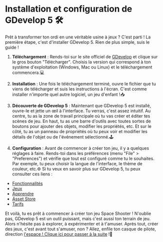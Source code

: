 # Installation et configuration de GDevelop 5 🛠️

Prêt à transformer ton ordi en une véritable usine à jeux ? C'est parti ! La première étape, c'est d'installer GDevelop 5. Rien de plus simple, suis le guide !

1. **Téléchargement** : Rends-toi sur le site officiel de [GDevelop](https://gdevelop-app.com/fr/) et clique sur le gros bouton "Télécharger". Choisis la version qui correspond à ton système d'exploitation (Windows, Mac ou Linux) et le téléchargement commencera.💻

2. **Installation** : Une fois le téléchargement terminé, ouvre le fichier que tu viens de télécharger et suis les instructions à l'écran. C'est comme installer n'importe quel autre logiciel, un jeu d'enfant !📥

3. **Découverte de GDevelop 5** : Maintenant que GDevelop 5 est installé, ouvre-le et jette un œil à l'interface. Tu verras, c'est assez intuitif. Au centre, tu as la zone de travail principale où tu vas créer et éditer tes scènes de jeu. En haut, tu as une barre d'outils avec toutes sortes de boutons pour ajouter des objets, modifier les propriétés, etc. Et sur le côté, tu as un panneau de propriétés où tu peux voir et modifier les détails de l'objet ou de l'événement sélectionné.🕹️

4. **Configuration** : Avant de commencer à créer ton jeu, il y a quelques réglages à faire. Rends-toi dans les préférences (menu "File" > "Preferences") et vérifie que tout est configuré comme tu le souhaites. Par exemple, tu peux choisir la langue de l'interface, le thème de couleur, etc.⚙️
   Si tu veux en savoir plus sur GDevelop 5, tu peux consulter ces liens :

- [Fonctionnalités](https://gdevelop-app.com/features)
- [Jeux](https://gdevelop-app.com/games)
- [Apprendre](https://gdevelop-app.com/academy)
- [Asset Store](https://gdevelop-app.com/asset-store)
- [Tarifs](https://gdevelop-app.com/pricing)

Et voilà, tu es prêt à commencer à créer ton jeu Space Shooter ! N'oublie pas, GDevelop 5 est un outil puissant, mais c'est aussi ton terrain de jeu. Alors n'hésite pas à explorer, à expérimenter et à t'amuser. Après tout, créer des jeux, c'est avant tout s'amuser, non ? Allez, enfile ton casque de pilote, direction [l'espace ! Clique ici pour passer à la suite](02_creation_des_objets.md) !🚀
